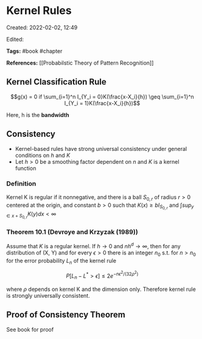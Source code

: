 # Kernel Rules
Created: 2022-02-02, 12:49

Edited: 

**Tags:** #book #chapter 

**References:** [[Probabilstic Theory of Pattern Recognition]]

## Kernel Classification Rule
$$g(x) = 0 if \sum_{i=1}^n I_{Y_i = 0}K(\frac{x-X_i}{h}) \geq \sum_{i=1}^n I_{Y_i = 1}K(\frac{x-X_i}{h})$$

Here, h is the **bandwidth**

## Consistency
- Kernel-based rules have strong universal consistency under general conditions on $h$ and $K$
- Let $h > 0$ be a smoothing factor dependent on $n$ and $K$ is a kernel function


### Definition
Kernel K is regular if it nonnegative, and there is a ball $S_{0, r}$ of radius $r > 0$ centered at the origin, and constant $b > 0$ such that $K(x) \geq b I_{S_{0, r}}$ and $\int sup_{y \in x + S_{0, r}} K(y)dx < \infty$

### Theorem 10.1 (Devroye and Krzyzak (1989))
Assume that $K$ is a regular kernel. If $h \rightarrow 0$ and $nh^d \rightarrow \infty$, then for any distribution of (X, Y) and for every $\epsilon > 0$ there is an integer $n_0$ s.t. for $n > n_0$ for the error probability $L_n$ of the kernel rule

$$P[L_n - L^* > \epsilon] \leq 2 e^{-n \epsilon^2 / (32 \rho^2)}$$

where $\rho$ depends on kernel K and the dimension only. Therefore kernel rule is strongly universally consistent. 

## Proof of Consistency Theorem
See book for proof